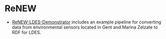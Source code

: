 # ReNEW
- [ReNEW-LDES-Demonstrator](ReNEW-LDES-Demonstrator/README.md) includes an example pipeline for converting data from environmental sensors located in Gent and Marina Zelzate to RDF for LDES.